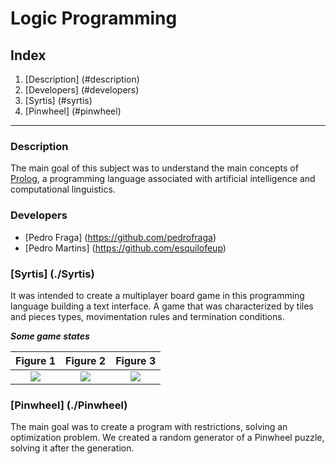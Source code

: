 # Logic Programming

## Index

1. [Description] (#description)
2. [Developers] (#developers)
3. [Syrtis] (#syrtis)
4. [Pinwheel] (#pinwheel)


***

### Description

The main goal of this subject was to understand the main concepts of [Prolog](https://en.wikipedia.org/wiki/Prolog), a programming language associated with artificial intelligence and computational linguistics.


### Developers

* [Pedro Fraga] (https://github.com/pedrofraga) 
* [Pedro Martins] (https://github.com/esquilofeup)

### [Syrtis] (./Syrtis)

It was intended to create a multiplayer board game in this programming language building a text interface. A game that was characterized by tiles and pieces types,
movimentation rules and termination conditions. 


***Some game states***

Figure 1                    |  Figure 2                    | Figure 3
:-------------------------:|:-------------------------:|:-------------------------:
![](https://raw.githubusercontent.com/pedrofraga/PLOG-FEUP/master/img/fig1.png?token=AHlCcdDfv9DUGP37xVIAntI1BP_Aj_i7ks5Wk8EBwA%3D%3D)  |  ![](https://raw.githubusercontent.com/pedrofraga/PLOG-FEUP/master/img/fig2.png?token=AHlCcb63ngZ71OQ0o_JKpSmaNn8rXe_Nks5Wk8GTwA%3D%3D)   |  ![](https://raw.githubusercontent.com/pedrofraga/PLOG-FEUP/master/img/fig3.png?token=AHlCcfUnvFyunDkzRGiOPUaRTXBKt1ghks5Wk8GqwA%3D%3D)


### [Pinwheel] (./Pinwheel)

The main goal was to create a program with restrictions, solving an optimization problem. We created a random generator of a Pinwheel puzzle, solving it after the generation. 
